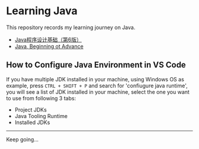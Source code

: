 # Learning Java

This repository records my learning journey on Java.

- [Java程序设计基础（第6版）](./Java_Prog_Basic/)
- [Java, Beginning ot Advance](./Java_beginning-to-advance/)

## How to Configure Java Environment in VS Code

If you have multiple JDK installed in your machine, using Windows OS as example, press `CTRL + SHIFT + P` and search for 'confiugure java runtime', you will see a list of JDK installed in your machine, select the one you want to use from following 3 tabs:

- Project JDKs
- Java Tooling Runtime
- Installed JDKs

---
Keep going...